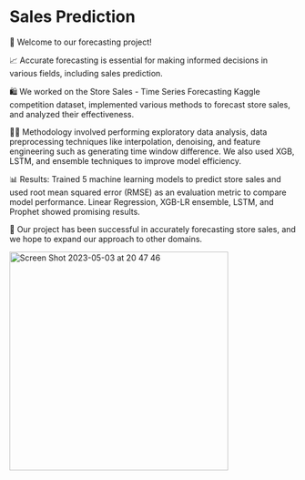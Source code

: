 # Sales Prediction
👋 Welcome to our forecasting project!

📈 Accurate forecasting is essential for making informed decisions in various fields, including sales prediction.

🛍️ We worked on the Store Sales - Time Series Forecasting Kaggle competition dataset, implemented various methods to forecast store sales, and analyzed their effectiveness.

👨‍💻 Methodology involved performing exploratory data analysis, data preprocessing techniques like interpolation, denoising, and feature engineering such as generating time window difference. We also used XGB, LSTM, and ensemble techniques to improve model efficiency.

📊 Results: Trained 5 machine learning models to predict store sales and used root mean squared error (RMSE) as an evaluation metric to compare model performance. Linear Regression, XGB-LR ensemble, LSTM, and Prophet showed promising results.

🎉 Our project has been successful in accurately forecasting store sales, and we hope to expand our approach to other domains.

<img width="384" alt="Screen Shot 2023-05-03 at 20 47 46" src="https://user-images.githubusercontent.com/97194041/236081748-059c496d-8a9e-4ff2-a7fe-b1d366473577.png">

